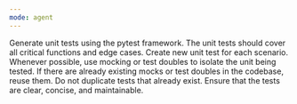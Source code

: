 ```yaml
---
mode: agent
---
```

Generate unit tests using the pytest framework.
The unit tests should cover all critical functions and edge cases. Create new unit test for each scenario.
Whenever possible, use mocking or test doubles to isolate the unit being tested. If there are already existing mocks or test doubles in the codebase, reuse them.
Do not duplicate tests that already exist.
Ensure that the tests are clear, concise, and maintainable.